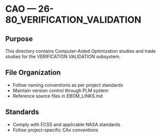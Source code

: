 # CAO — 26-80_VERIFICATION_VALIDATION

## Purpose

This directory contains Computer-Aided Optimization studies and trade studies for the VERIFICATION VALIDATION subsystem.

## File Organization

- Follow naming conventions as per project standards
- Maintain version control through PLM system
- Reference source files in EBOM_LINKS.md

## Standards

- Comply with ECSS and applicable NASA standards
- Follow project-specific CAx conventions
